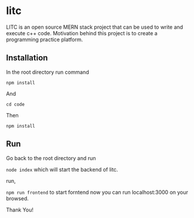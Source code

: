 # litc

LITC is an open source MERN stack project that can be used to write and execute c++ code. Motivation behind this project is to create a programming practice platform.

## Installation

In the root directory run command 

``` npm install ```

And

``` cd code ```

Then 

```
npm install
```
## Run

Go back to the root directory and run

``` node index ``` 
 which will start the backend of litc.
 
 run,
 
 ```npm run frontend```
 to start forntend now you can run localhost:3000 on your browsed.

Thank You!

